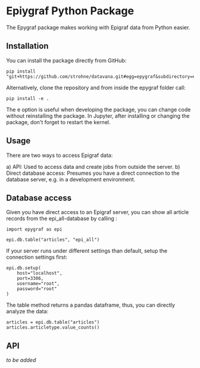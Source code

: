# Epiygraf Python Package

The Epygraf package makes working with Epigraf data from Python easier.

## Installation

You can install the package directly from GitHub:
```
pip install "git+https://github.com/strohne/datavana.git#egg=epygraf&subdirectory=epygraf"
```

Alternatively, clone the repository and from inside the epygraf folder call:
```
pip install -e .
```

The e option is useful when developing the package, you can change code without reinstalling the package. 
In Jupyter, after installing or changing the package, don't forget to restart the kernel.

## Usage

There are two ways to access Epigraf data: 

a) API: Used to access data and create jobs from outside the server. 
b) Direct database access: Presumes you have a direct connection to the database server, e.g. in a development environment. 

## Database access

Given you have direct access to an Epigraf server, 
you can show all article records from the epi_all-database 
by calling :

```
import epygraf as epi

epi.db.table("articles", "epi_all")
```


If your server runs under different settings than default, 
setup the connection settings first:

```
epi.db.setup(
    host="localhost",
	port=3306, 
	username="root", 
	password="root"
)
```

The table method returns a pandas dataframe, thus,
you can directly analyze the data:

```
articles = epi.db.table("articles")
articles.articletype.value_counts()
```


## API

*to be added*